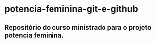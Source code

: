# potencia-feminina-git-e-github

## Repositório do curso ministrado para o projeto potencia feminina.
